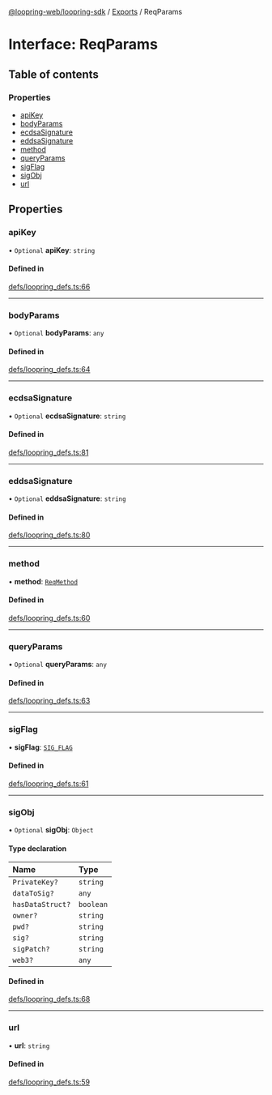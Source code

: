 [@loopring-web/loopring-sdk](../README.md) / [Exports](../modules.md) / ReqParams

# Interface: ReqParams

## Table of contents

### Properties

- [apiKey](ReqParams.md#apikey)
- [bodyParams](ReqParams.md#bodyparams)
- [ecdsaSignature](ReqParams.md#ecdsasignature)
- [eddsaSignature](ReqParams.md#eddsasignature)
- [method](ReqParams.md#method)
- [queryParams](ReqParams.md#queryparams)
- [sigFlag](ReqParams.md#sigflag)
- [sigObj](ReqParams.md#sigobj)
- [url](ReqParams.md#url)

## Properties

### apiKey

• `Optional` **apiKey**: `string`

#### Defined in

[defs/loopring_defs.ts:66](https://github.com/Loopring/loopring_sdk/blob/18accaa/src/defs/loopring_defs.ts#L66)

___

### bodyParams

• `Optional` **bodyParams**: `any`

#### Defined in

[defs/loopring_defs.ts:64](https://github.com/Loopring/loopring_sdk/blob/18accaa/src/defs/loopring_defs.ts#L64)

___

### ecdsaSignature

• `Optional` **ecdsaSignature**: `string`

#### Defined in

[defs/loopring_defs.ts:81](https://github.com/Loopring/loopring_sdk/blob/18accaa/src/defs/loopring_defs.ts#L81)

___

### eddsaSignature

• `Optional` **eddsaSignature**: `string`

#### Defined in

[defs/loopring_defs.ts:80](https://github.com/Loopring/loopring_sdk/blob/18accaa/src/defs/loopring_defs.ts#L80)

___

### method

• **method**: [`ReqMethod`](../enums/ReqMethod.md)

#### Defined in

[defs/loopring_defs.ts:60](https://github.com/Loopring/loopring_sdk/blob/18accaa/src/defs/loopring_defs.ts#L60)

___

### queryParams

• `Optional` **queryParams**: `any`

#### Defined in

[defs/loopring_defs.ts:63](https://github.com/Loopring/loopring_sdk/blob/18accaa/src/defs/loopring_defs.ts#L63)

___

### sigFlag

• **sigFlag**: [`SIG_FLAG`](../enums/SIG_FLAG.md)

#### Defined in

[defs/loopring_defs.ts:61](https://github.com/Loopring/loopring_sdk/blob/18accaa/src/defs/loopring_defs.ts#L61)

___

### sigObj

• `Optional` **sigObj**: `Object`

#### Type declaration

| Name | Type |
| :------ | :------ |
| `PrivateKey?` | `string` |
| `dataToSig?` | `any` |
| `hasDataStruct?` | `boolean` |
| `owner?` | `string` |
| `pwd?` | `string` |
| `sig?` | `string` |
| `sigPatch?` | `string` |
| `web3?` | `any` |

#### Defined in

[defs/loopring_defs.ts:68](https://github.com/Loopring/loopring_sdk/blob/18accaa/src/defs/loopring_defs.ts#L68)

___

### url

• **url**: `string`

#### Defined in

[defs/loopring_defs.ts:59](https://github.com/Loopring/loopring_sdk/blob/18accaa/src/defs/loopring_defs.ts#L59)
